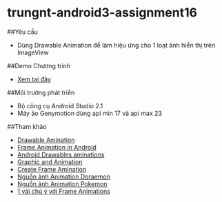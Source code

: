 ﻿# trungnt-android3-assignment16
##Yêu cầu
+ Dùng Drawable Animation để làm hiệu ứng cho 1 loạt ảnh hiển thị trên ImageView

##Demo Chương trình
+ [Xem tại đây](https://youtu.be/c9g9-dFg1to)


##Môi trường phát triển
+ Bộ công cụ Android Studio 2.1
+ Máy ảo Genymotion dùng api min 17 và api max 23

##Tham khảo
+ [Drawable Amination](https://developer.android.com/guide/topics/graphics/drawable-animation.html)
+ [Frame Animation in Android](https://www.bignerdranch.com/blog/frame-animations-in-android/)
+ [Android Drawables aminations](http://www.vogella.com/tutorials/AndroidDrawables/article.html)
+ [Graphic and Animation](https://developer.xamarin.com/guides/android/application_fundamentals/graphics_and_animation/)
+ [Create Frame Amination](http://stacktips.com/tutorials/android/creating-frame-animations-in-android)
+ [Nguồn ảnh Animation Doraemon](http://www.line-stickers.com/doraemon-animated-stickers/) 
+ [Nguồn ảnh Animation Pokemon](http://www.line-stickers.com/pokemon/)
+  [1 vài chú ý với Frame Animations](http://www.morethantechnical.com/2011/02/07/some-things-i-learned-about-androids-frame-animation/)
